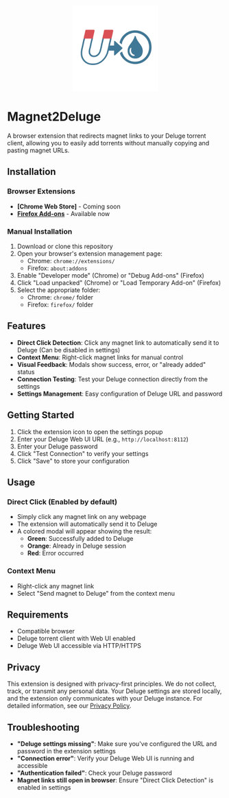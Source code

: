 <div align="center">
  <img src="chrome/icon.png" alt="Magnet2Deluge Logo" width="200">
</div>

# Magnet2Deluge

A browser extension that redirects magnet links to your Deluge torrent client, allowing you to easily add torrents without manually copying and pasting magnet URLs.

## Installation

### Browser Extensions
- **[Chrome Web Store]** - Coming soon
- **[Firefox Add-ons](https://addons.mozilla.org/en-US/firefox/addon/magnet2deluge/)** - Available now

### Manual Installation
1. Download or clone this repository
2. Open your browser's extension management page:
   - Chrome: `chrome://extensions/`
   - Firefox: `about:addons`
3. Enable "Developer mode" (Chrome) or "Debug Add-ons" (Firefox)
4. Click "Load unpacked" (Chrome) or "Load Temporary Add-on" (Firefox)
5. Select the appropriate folder:
   - Chrome: `chrome/` folder
   - Firefox: `firefox/` folder

## Features

- **Direct Click Detection**: Click any magnet link to automatically send it to Deluge (Can be disabled in settings)
- **Context Menu**: Right-click magnet links for manual control
- **Visual Feedback**: Modals show success, error, or "already added" status
- **Connection Testing**: Test your Deluge connection directly from the settings
- **Settings Management**: Easy configuration of Deluge URL and password

## Getting Started

1. Click the extension icon to open the settings popup
2. Enter your Deluge Web UI URL (e.g., `http://localhost:8112`)
3. Enter your Deluge password
4. Click "Test Connection" to verify your settings
5. Click "Save" to store your configuration

## Usage

### Direct Click (Enabled by default)
- Simply click any magnet link on any webpage
- The extension will automatically send it to Deluge
- A colored modal will appear showing the result:
  - **Green**: Successfully added to Deluge
  - **Orange**: Already in Deluge session
  - **Red**: Error occurred

### Context Menu
- Right-click any magnet link
- Select "Send magnet to Deluge" from the context menu

## Requirements

- Compatible browser
- Deluge torrent client with Web UI enabled
- Deluge Web UI accessible via HTTP/HTTPS

## Privacy

This extension is designed with privacy-first principles. We do not collect, track, or transmit any personal data. Your Deluge settings are stored locally, and the extension only communicates with your Deluge instance. For detailed information, see our [Privacy Policy](PRIVACY.md).

## Troubleshooting

- **"Deluge settings missing"**: Make sure you've configured the URL and password in the extension settings
- **"Connection error"**: Verify your Deluge Web UI is running and accessible
- **"Authentication failed"**: Check your Deluge password
- **Magnet links still open in browser**: Ensure "Direct Click Detection" is enabled in settings
